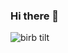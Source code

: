 ### Hi there 👋

![birb tilt](https://user-images.githubusercontent.com/47310373/169671551-c676818c-9d2f-4e54-b46d-8f6f07434a7f.gif)

<!--
**Jheyzelle/Jheyzelle** is a ✨ _special_ ✨ repository because its `README.md` (this file) appears on your GitHub profile.


Here are some ideas to get you started:

- 🔭 I’m currently working on ...
- 🌱 I’m currently learning ...
- 👯 I’m looking to collaborate on ...
- 🤔 I’m looking for help with ...
- 💬 Ask me about ...
- 📫 How to reach me: ...
- 😄 Pronouns: ...
- ⚡ Fun fact: ...
-->
